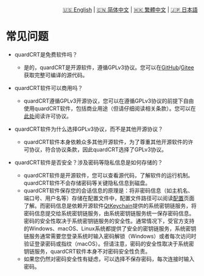 <div style="text-align: right"><a href="../../en/latest/faq.html">🇺🇸 English</a> | <a href="../../zh-cn/latest/faq.html">🇨🇳 简体中文</a> | <a href="../../zh-tw/latest/faq.html">🇭🇰 繁體中文</a> | <a href="../../ja/latest/faq.html">🇯🇵 日本語</a></div>

# 常见问题

- quardCRT是免费软件吗？
    - 是的，quardCRT是开源软件，遵循GPLv3协议。您可以在[GitHub](https://github.com/QQxiaoming/quardCRT)/[Gitee](https://gitee.com/QQxiaoming/quardCRT)获取完整可编译的源代码。

- quardCRT软件可以商用吗？
    - quardCRT遵循GPLv3开源协议，您可以在遵循GPLv3协议的前提下自由使用quardCRT软件，包括商业用途（但请仔细阅读相关条款）。您可以在[此处](./license.md)阅读许可协议。

- quardCRT软件为什么选择GPLv3协议，而不是其他开源协议？
    - quardCRT软件本身依赖众多其他开源软件，为了尊重其他开源软件的许可协议，符合协议条款，因此quardCRT选择了GPLv3协议。

- quardCRT软件是否安全？涉及密码等隐私信息是如何存储的？
    - quardCRT软件是开源软件，您可以查看源代码，了解软件的运行机制。quardCRT软件不会存储密码等关键隐私信息到磁盘。
    - quardCRT软件保存您的会话信息的原理是：将非密码信息（如主机名、端口号、用户名等）存储在配置文件中，配置文件路径可以阅读[配置](./configuration.md)页面了解。而密码信息是依赖开源软件[QtKeychain](https://github.com/frankosterfeld/qtkeychain)提供的系统密钥链服务，将密码信息提交给系统密钥链服务，由系统密钥链服务统一保存密码信息。密码的安全性取决于系统密钥链服务的安全性。通常情况下，受官方支持的Windows、macOS、Linux系统都提供了安全的密钥链服务，系统密钥链服务通常需要您登录系统时输入密码解锁（Windows）或者每次访问时验证登录密码或指纹（macOS）。但请注意，密码的安全性取决于系统密钥链服务，quardCRT软件本身不对密码安全性负责。
    - 如果您仍然对密码安全性有疑虑，可以选择不保存密码，每次连接时输入密码。
